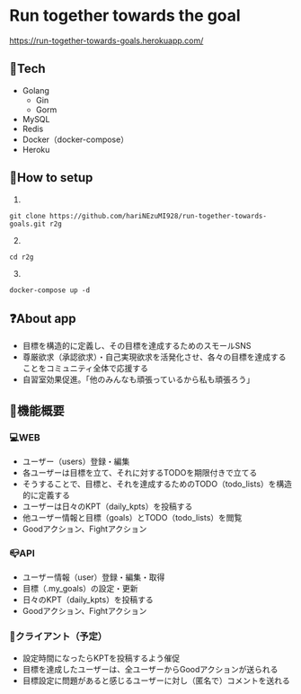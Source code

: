 # Run together towards the goal

https://run-together-towards-goals.herokuapp.com/


## 🗻Tech
- Golang
  - Gin
  - Gorm
- MySQL
- Redis
- Docker（docker-compose）
- Heroku

## 🏃How to setup
1. 

    git clone https://github.com/hariNEzuMI928/run-together-towards-goals.git r2g

2. 

    cd r2g

3. 

    docker-compose up -d



## ❓About app

- 目標を構造的に定義し、その目標を達成するためのスモールSNS
- 尊厳欲求（承認欲求）・自己実現欲求を活発化させ、各々の目標を達成することをコミュニティ全体で応援する
- 自習室効果促進。「他のみんなも頑張っているから私も頑張ろう」

## 🔧機能概要

### 💻WEB
- ユーザー（users）登録・編集
- 各ユーザーは目標を立て、それに対するTODOを期限付きで立てる
- そうすることで、目標と、それを達成するためのTODO（todo_lists）を構造的に定義する
- ユーザーは日々のKPT（daily_kpts）を投稿する
- 他ユーザー情報と目標（goals）とTODO（todo_lists）を閲覧
- Goodアクション、Fightアクション

### 📪API
- ユーザー情報（user）登録・編集・取得
- 目標（.my_goals）の設定・更新
- 日々のKPT（daily_kpts）を投稿する
- Goodアクション、Fightアクション

### 📱クライアント（予定）
- 設定時間になったらKPTを投稿するよう催促
- 目標を達成したユーザーは、全ユーザーからGoodアクションが送られる
- 目標設定に問題があると感じるユーザーに対し（匿名で）コメントを送れる
